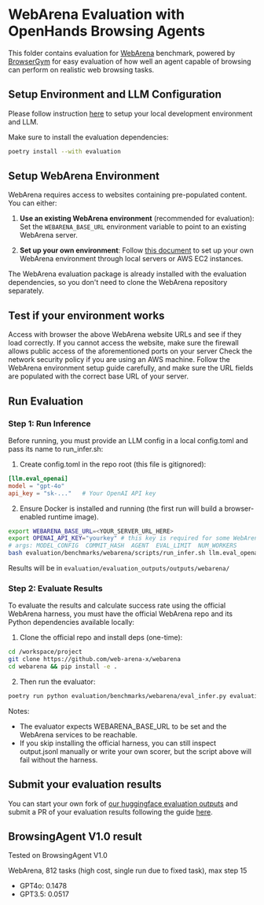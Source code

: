 # WebArena Evaluation with OpenHands Browsing Agents

This folder contains evaluation for [WebArena](https://github.com/web-arena-x/webarena) benchmark, powered by [BrowserGym](https://github.com/ServiceNow/BrowserGym) for easy evaluation of how well an agent capable of browsing can perform on realistic web browsing tasks.

## Setup Environment and LLM Configuration

Please follow instruction [here](../../README.md#setup) to setup your local development environment and LLM.

Make sure to install the evaluation dependencies:

```bash
poetry install --with evaluation
```

## Setup WebArena Environment

WebArena requires access to websites containing pre-populated content. You can either:

1. **Use an existing WebArena environment** (recommended for evaluation): Set the `WEBARENA_BASE_URL` environment variable to point to an existing WebArena server.

2. **Set up your own environment**: Follow [this document](https://github.com/web-arena-x/webarena/blob/main/environment_docker/README.md) to set up your own WebArena environment through local servers or AWS EC2 instances.

The WebArena evaluation package is already installed with the evaluation dependencies, so you don't need to clone the WebArena repository separately.

## Test if your environment works

Access with browser the above WebArena website URLs and see if they load correctly.
If you cannot access the website, make sure the firewall allows public access of the aforementioned ports on your server
Check the network security policy if you are using an AWS machine.
Follow the WebArena environment setup guide carefully, and make sure the URL fields are populated with the correct base URL of your server.

## Run Evaluation

### Step 1: Run Inference
Before running, you must provide an LLM config in a local config.toml and pass its name to run_infer.sh:

1) Create config.toml in the repo root (this file is gitignored):

```toml
[llm.eval_openai]
model = "gpt-4o"
api_key = "sk-..."   # Your OpenAI API key
```

2) Ensure Docker is installed and running (the first run will build a browser-enabled runtime image).


```bash
export WEBARENA_BASE_URL=<YOUR_SERVER_URL_HERE>
export OPENAI_API_KEY="yourkey" # this key is required for some WebArena validators that utilize LLMs
# args: MODEL_CONFIG  COMMIT_HASH  AGENT  EVAL_LIMIT  NUM_WORKERS
bash evaluation/benchmarks/webarena/scripts/run_infer.sh llm.eval_openai HEAD BrowsingAgent 3 1
```

Results will be in `evaluation/evaluation_outputs/outputs/webarena/`

### Step 2: Evaluate Results

To evaluate the results and calculate success rate using the official WebArena harness, you must have the official WebArena repo and its Python dependencies available locally:

1) Clone the official repo and install deps (one-time):

```bash
cd /workspace/project
git clone https://github.com/web-arena-x/webarena
cd webarena && pip install -e .
```

2) Then run the evaluator:

```bash
poetry run python evaluation/benchmarks/webarena/eval_infer.py evaluation/evaluation_outputs/outputs/webarena/SOME_AGENT/EXP_NAME/output.jsonl
```

Notes:
- The evaluator expects WEBARENA_BASE_URL to be set and the WebArena services to be reachable.
- If you skip installing the official harness, you can still inspect output.jsonl manually or write your own scorer, but the script above will fail without the harness.

## Submit your evaluation results

You can start your own fork of [our huggingface evaluation outputs](https://huggingface.co/spaces/OpenHands/evaluation) and submit a PR of your evaluation results following the guide [here](https://huggingface.co/docs/hub/en/repositories-pull-requests-discussions#pull-requests-and-discussions).

## BrowsingAgent V1.0 result

Tested on BrowsingAgent V1.0

WebArena, 812 tasks (high cost, single run due to fixed task), max step 15

- GPT4o: 0.1478
- GPT3.5: 0.0517
